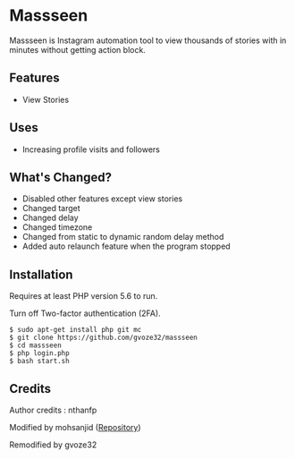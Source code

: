# Massseen
Massseen is Instagram automation tool to view thousands of stories with in minutes without getting action block. 

## Features
- View Stories
  
## Uses 
- Increasing profile visits and followers

## What's Changed?
- Disabled other features except view stories
- Changed target
- Changed delay
- Changed timezone
- Changed from static to dynamic random delay method
- Added auto relaunch feature when the program stopped
   
## Installation

Requires at least PHP version 5.6 to run.

Turn off Two-factor authentication (2FA).

```
$ sudo apt-get install php git mc
$ git clone https://github.com/gvoze32/massseen
$ cd massseen
$ php login.php
$ bash start.sh
```

## Credits
Author credits : nthanfp

Modified by mohsanjid ([Repository](https://github.com/sanjidtk/masslooker))

Remodified by gvoze32

